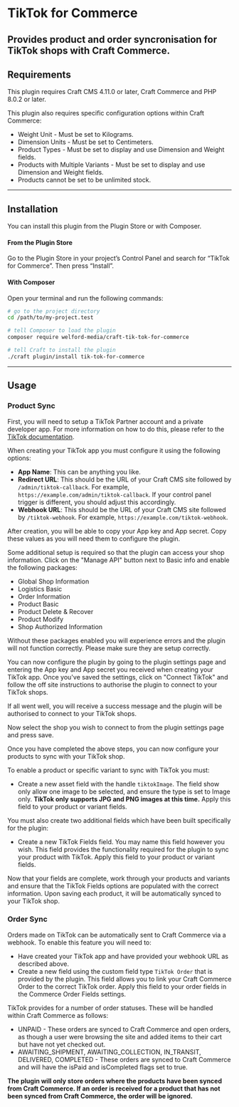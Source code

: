 # TikTok for Commerce

Provides product and order syncronisation for TikTok shops with Craft Commerce.
---
## Requirements

This plugin requires Craft CMS 4.11.0 or later, Craft Commerce and PHP 8.0.2 or later.

This plugin also requires specific configuration options within Craft Commerce:

- Weight Unit - Must be set to Kilograms.
- Dimension Units - Must be set to Centimeters.
- Product Types - Must be set to display and use Dimension and Weight fields.
- Products with Multiple Variants - Must be set to display and use Dimension and Weight fields.
- Products cannot be set to be unlimited stock.

---
## Installation

You can install this plugin from the Plugin Store or with Composer.

#### From the Plugin Store

Go to the Plugin Store in your project’s Control Panel and search for “TikTok for Commerce”. Then press “Install”.

#### With Composer

Open your terminal and run the following commands:

```bash
# go to the project directory
cd /path/to/my-project.test

# tell Composer to load the plugin
composer require welford-media/craft-tik-tok-for-commerce

# tell Craft to install the plugin
./craft plugin/install tik-tok-for-commerce
```
---
## Usage

### Product Sync

First, you will need to setup a TikTok Partner account and a private developer app. For more information on how to do this, please refer to the [TikTok documentation](https://partner.tiktokshop.com/docv2/page/64f1994264ed2e0295f3d631).

When creating your TikTok app you must configure it using the following options:
- **App Name**: This can be anything you like.
- **Redirect URL**: This should be the URL of your Craft CMS site followed by `/admin/tiktok-callback`. For example, `https://example.com/admin/tiktok-callback`. If your control panel trigger is different, you should adjust this accordingly.
- **Webhook URL**: This should be the URL of your Craft CMS site followed by `/tiktok-webhook`. For example, `https://example.com/tiktok-webhook`.

After creation, you will be able to copy your App key and App secret. Copy these values as you will need them to configure the plugin.

Some additional setup is required so that the plugin can access your shop information. Click on the "Manage API" button next to Basic info and enable the following packages:

- Global Shop Information
- Logistics Basic
- Order Information
- Product Basic
- Product Delete & Recover
- Product Modify
- Shop Authorized Information

Without these packages enabled you will experience errors and the plugin will not function correctly. Please make sure they are setup correctly.

You can now configure the plugin by going to the plugin settings page and entering the App key and App secret you received when creating your TikTok app. Once you've saved the settings, click on "Connect TikTok" and follow the off site instructions to authorise the plugin to connect to your TikTok shops.

If all went well, you will receive a success message and the plugin will be authorised to connect to your TikTok shops.

Now select the shop you wish to connect to from the plugin settings page and press save.

Once you have completed the above steps, you can now configure your products to sync with your TikTok shop.

To enable a product or specific variant to sync with TikTok you must:
 - Create a new asset field with the handle `tiktokImage`. The field show only allow one image to be selected, and ensure the type is set to Image only. **TikTok only supports JPG and PNG images at this time.** Apply this field to your product or variant fields.

 You must also create two additional fields which have been built specifically for the plugin:
 - Create a new TikTok Fields field. You may name this field however you wish. This field provides the functionality required for the plugin to sync your product with TikTok. Apply this field to your product or variant fields.

 Now that your fields are complete, work through your products and variants and ensure that the TikTok Fields options are populated with the correct information. Upon saving each product, it will be automatically synced to your TikTok shop.

### Order Sync

Orders made on TikTok can be automatically sent to Craft Commerce via a webhook. To enable this feature you will need to:
- Have created your TikTok app and have provided your webhook URL as described above.
- Create a new field using the custom field type `TikTok Order` that is provided by the plugin. This field allows you to link your Craft Commerce Order to the correct TikTok order. Apply this field to your order fields in the Commerce Order Fields settings.

TikTok provides for a number of order statuses. These will be handled within Craft Commerce as follows:
- UNPAID - These orders are synced to Craft Commerce and open orders, as though a user were browsing the site and added items to their cart but have not yet checked out.
- AWAITING_SHIPMENT, AWAITING_COLLECTION, IN_TRANSIT, DELIVERED, COMPLETED - These orders are synced to Craft Commerce and will have the isPaid and isCompleted flags set to true.

**The plugin will only store orders where the products have been synced from Craft Commerce. If an order is received for a product that has not been synced from Craft Commerce, the order will be ignored.**
